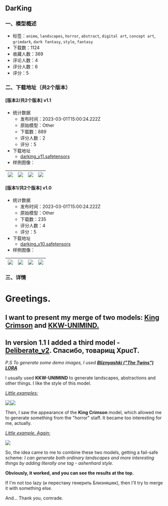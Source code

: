 ## DarKing
### 一、模型概述

- 标签：`anime`, `landscapes`, `horror`, `abstract`, `digital art`, `concept art`, `grimdark`, `dark fantasy`, `style`, `fantasy`
- 下载数：1124
- 收藏人数：369
- 评论人数：4
- 评分人数：6
- 评分：5

### 二、下载地址（共2个版本）

#### [版本2/共2个版本] v1.1

- 统计数据
  - 发布时间：2023-03-01T15:00:24.222Z
  - 原始模型：Other
  - 下载数：889
  - 评分人数：2
  - 评分：5
- 下载地址
  - [darking_v11.safetensors](https://civitai.com/api/download/models/17139)
- 样例图像：

| <img src="https://image.civitai.com/xG1nkqKTMzGDvpLrqFT7WA/474876bc-3a92-4fb7-8b0a-e9c626f171c5/width=450/757040.jpeg" /> | <img src="https://image.civitai.com/xG1nkqKTMzGDvpLrqFT7WA/8fdc663d-0f7e-49fa-a566-69c2de5635f9/width=450/757086.jpeg" /> | <img src="https://image.civitai.com/xG1nkqKTMzGDvpLrqFT7WA/306a485d-7fa3-496e-bd55-f8633a427336/width=450/757036.jpeg" /> | <img src="https://image.civitai.com/xG1nkqKTMzGDvpLrqFT7WA/742164d4-d5b9-4805-94d6-b1fef253efc6/width=450/757085.jpeg" /> |
| ---- | ---- | ---- | ---- |

#### [版本1/共2个版本] v1.0

- 统计数据
  - 发布时间：2023-03-01T15:00:24.222Z
  - 原始模型：Other
  - 下载数：235
  - 评分人数：4
  - 评分：5
- 下载地址
  - [darking_v10.safetensors](https://civitai.com/api/download/models/15875)
- 样例图像：

| <img src="https://image.civitai.com/xG1nkqKTMzGDvpLrqFT7WA/030c4753-8a8a-4253-6fa7-bfddf1d71700/width=450/159713.jpeg" /> | <img src="https://image.civitai.com/xG1nkqKTMzGDvpLrqFT7WA/fc1e782d-f723-4a8d-960a-4c91c057ad00/width=450/159720.jpeg" /> | <img src="https://image.civitai.com/xG1nkqKTMzGDvpLrqFT7WA/4753ecdd-bda7-49b8-33cd-6f0378d83a00/width=450/159718.jpeg" /> | <img src="https://image.civitai.com/xG1nkqKTMzGDvpLrqFT7WA/bb98e7bc-37ac-4212-8d15-97ccecd40a00/width=450/159717.jpeg" /> |
| ---- | ---- | ---- | ---- |


### 三、详情
<h1>Greetings.</h1><h2>I want to present my <strong>merge </strong>of two models: <a target="_blank" rel="ugc" href="https://civitai.com/models/9415/king-crimson"><strong>King Crimson</strong></a> and <a target="_blank" rel="ugc" href="https://civitai.com/models/6637/kkw-unimind"><strong>KKW-UNIMIND.</strong></a></h2><h2>In version 1.1 I added a third model - <a rel="ugc" href="https://civitai.com/models/4823/deliberate"><strong>Deliberate_v2</strong></a><strong>. </strong>Спасибо, товарищ XpucT.</h2><p><em>P.S To generate some demo images, I used </em><a target="_blank" rel="ugc" href="https://civitai.com/models/7613/bliznyashki-the-twins-atomic-heart"><strong><em>Bliznyashki ("The Twins") LORA</em></strong></a></p><p></p><p>I usually used <strong>KKW-UNIMIND</strong> to generate landscapes, abstractions and other things. I like the style of this model.</p><p></p><p><em><u>Little examples:</u></em></p><img src="https://imagecache.civitai.com/xG1nkqKTMzGDvpLrqFT7WA/4d57f6d6-bbff-405b-4714-b7d775086400/width=525" /><img src="https://imagecache.civitai.com/xG1nkqKTMzGDvpLrqFT7WA/f503d567-dd52-44d3-d530-c7769a878300/width=525" /><p></p><p>Then, I saw the appearance of the <strong>King Crimson</strong> model, which allowed me to generate something from the "horror" staff. It became too interesting for me, actually.</p><p><em><u>Little example. Again:</u></em></p><img src="https://imagecache.civitai.com/xG1nkqKTMzGDvpLrqFT7WA/e836a63b-d525-4322-c0ca-c790b4566f00/width=525" /><p></p><p>So, the idea came to me to combine these two models, getting a fail-safe scheme: <em>I can generate both ordinary landscapes and more interesting things by adding literally one tag - ashenhard style.</em></p><p><strong>Obviously, it worked, and you can see the results at the top.</strong></p><p>If I'm not too lazy (и перестану генерить Близняшек), then I'll try to merge it with something else.</p><p>And... Thank you, comrade.</p>